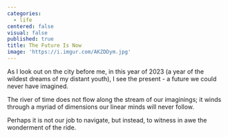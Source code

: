 ```yaml
---
categories:
  - life
centered: false
visual: false
published: true
title: The Future Is Now
image: 'https://i.imgur.com/AKZDDym.jpg'
---
```

As I look out 
on the city before me,
in this year of 2023
(a year of the wildest dreams
of my distant youth),
I see the present - a future 
we could never have imagined.

The river of time does not flow 
along the stream of our imaginings;
it winds through a myriad of dimensions
our linear minds will never follow.

Perhaps it is not our job to navigate,
but instead, to witness in awe
the wonderment of the ride.

